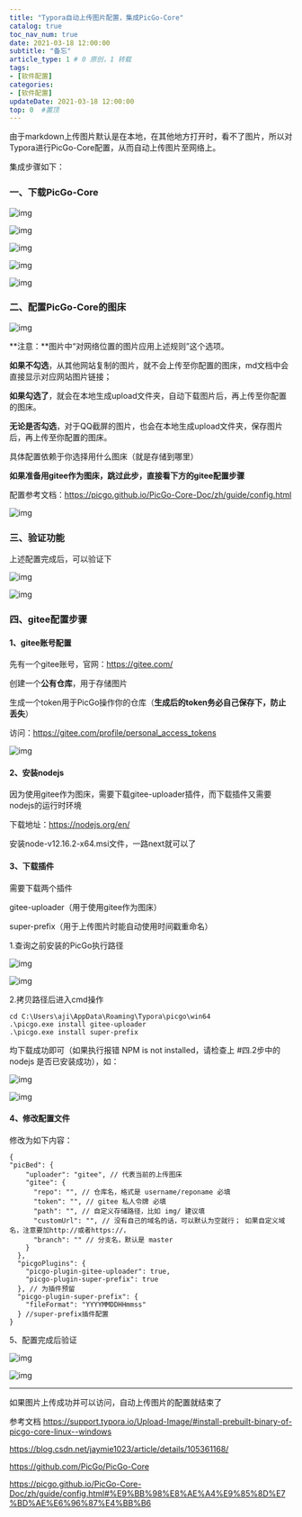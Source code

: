 ```yaml
---
title: "Typora自动上传图片配置，集成PicGo-Core"
catalog: true
toc_nav_num: true
date: 2021-03-18 12:00:00
subtitle: "备忘"
article_type: 1 # 0 原创，1 转载
tags:
- [软件配置]
categories:
- [软件配置]
updateDate: 2021-03-18 12:00:00
top: 0  #置顶
---
```






​         由于markdown上传图片默认是在本地，在其他地方打开时，看不了图片，所以对Typora进行PicGo-Core配置，从而自动上传图片至网络上。

集成步骤如下：

### **一、下载PicGo-Core**

![img](https://i.loli.net/2021/03/18/eaqURYSsPMXHcby.png)

![img](https://i.loli.net/2021/03/18/ZfxmwJOlIFMvP79.png)

![img](https://i.loli.net/2021/03/18/7IfuQbh5zjYaqEM.png)

![img](https://i.loli.net/2021/03/18/DiI58xT6NXgLtlb.png)

![img](https://i.loli.net/2021/03/18/XKPFyvr5TAMwunU.png)



### **二、配置PicGo-Core的图床**

![img](https://i.loli.net/2021/03/18/jrm4RsouKwyt1kP.png)

**注意：**图片中“对网络位置的图片应用上述规则”这个选项。

**如果不勾选**，从其他网站复制的图片，就不会上传至你配置的图床，md文档中会直接显示对应网站图片链接；

**如果勾选了**，就会在本地生成upload文件夹，自动下载图片后，再上传至你配置的图床。

**无论是否勾选**，对于QQ截屏的图片，也会在本地生成upload文件夹，保存图片后，再上传至你配置的图床。

 

具体配置依赖于你选择用什么图床（就是存储到哪里）

**如果准备用gitee作为图床，跳过此步，直接看下方的gitee配置步骤**

配置参考文档：https://picgo.github.io/PicGo-Core-Doc/zh/guide/config.html

![img](https://i.loli.net/2021/03/18/7GFDfuV5JPNLiEa.png)

### **三、验证功能**
上述配置完成后，可以验证下

![img](https://i.loli.net/2021/03/18/uypWdGhqFKUHjoR.png)

![img](https://i.loli.net/2021/03/18/DW5NsXb7FGm1OcE.png)

### **四、gitee配置步骤**
#### 1、gitee账号配置
先有一个gitee账号，官网：https://gitee.com/

创建一个**公有仓库**，用于存储图片

生成一个token用于PicGo操作你的仓库（**生成后的token务必自己保存下，防止丢失**）

访问：https://gitee.com/profile/personal_access_tokens

![img](https://i.loli.net/2021/03/18/3Kz8XRc9TALoSx4.png)

#### 2、安装nodejs
因为使用gitee作为图床，需要下载gitee-uploader插件，而下载插件又需要nodejs的运行时环境

下载地址：https://nodejs.org/en/

安装node-v12.16.2-x64.msi文件，一路next就可以了

#### 3、下载插件
需要下载两个插件

gitee-uploader（用于使用gitee作为图床）

super-prefix（用于上传图片时能自动使用时间戳重命名）

 1.查询之前安装的PicGo执行路径

![img](https://i.loli.net/2021/03/18/uypWdGhqFKUHjoR.png)

![img](https://i.loli.net/2021/03/18/3w91x4ciSHdpYNI.png)

 2.拷贝路径后进入cmd操作

```
cd C:\Users\aji\AppData\Roaming\Typora\picgo\win64
.\picgo.exe install gitee-uploader
.\picgo.exe install super-prefix
```


均下载成功即可（如果执行报错 NPM is not installed，请检查上 #四.2步中的 nodejs 是否已安装成功），如：

![img](https://i.loli.net/2021/03/18/HnXSo1g9vc7wstb.png)

![img](https://i.loli.net/2021/03/18/d7KJ2XtADWbQmeE.png)

#### 4、修改配置文件


修改为如下内容：

```{
{
"picBed": {
    "uploader": "gitee", // 代表当前的上传图床
    "gitee": {
      "repo": "", // 仓库名，格式是 username/reponame 必填
      "token": "", // gitee 私人令牌 必填
      "path": "", // 自定义存储路径，比如 img/ 建议填
      "customUrl": "", // 没有自己的域名的话，可以默认为空就行； 如果自定义域名，注意要加http://或者https://，
      "branch": "" // 分支名，默认是 master
    }
  },
  "picgoPlugins": {
    "picgo-plugin-gitee-uploader": true,
    "picgo-plugin-super-prefix": true
  }, // 为插件预留
  "picgo-plugin-super-prefix": {
    "fileFormat": "YYYYMMDDHHmmss"
  } //super-prefix插件配置
}
```

5、配置完成后验证

![img](https://i.loli.net/2021/03/18/uypWdGhqFKUHjoR.png)

![img](https://i.loli.net/2021/03/18/DW5NsXb7FGm1OcE.png)

***

如果图片上传成功并可以访问，自动上传图片的配置就结束了

参考文档
https://support.typora.io/Upload-Image/#install-prebuilt-binary-of-picgo-core-linux--windows

https://blog.csdn.net/jaymie1023/article/details/105361168/

https://github.com/PicGo/PicGo-Core

https://picgo.github.io/PicGo-Core-Doc/zh/guide/config.html#%E9%BB%98%E8%AE%A4%E9%85%8D%E7%BD%AE%E6%96%87%E4%BB%B6
